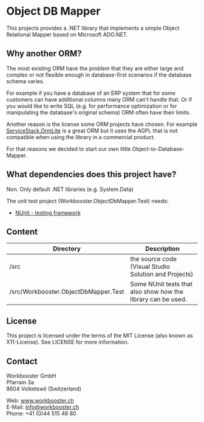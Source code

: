 Object DB Mapper
===================================
This projects provides a .NET library that implements a simple Object Relational Mapper based on Microsoft ADO.NET.

## Why another ORM?

The most existing ORM have the problem that they are either large and complex or not flexible enough in database-first scenarios if the database schema varies. 

For example if you have a database of an ERP system that for some customers can have additional columns many ORM can't handle that. Or if you would like to write SQL (e.g. for performance optimization or for manipulating the database's original schema) ORM often have their limits.

Another reason is the license some ORM projects have chosen. For example [ServiceStack.OrmLite](https://github.com/ServiceStack/ServiceStack.OrmLite) is a great ORM but it uses the AGPL that is not compatible when using the library in a commercial product.

For that reasons we decided to start our own little Object-to-Database-Mapper.

## What dependencies does this project have?

Non. Only default .NET libraries (e.g. System.Data)

The unit test project (Workbooster.ObjectDbMapper.Test) needs:
* [NUnit - testing framework](http://www.nunit.org/)

## Content

Directory | Description
----------| -------------
/src | the source code (Visual Studio Solution and Projects)
/src/Workbooster.ObjectDbMapper.Test | Some NUnit tests that also show how the library can be used.

## License

This project is licensed under the terms of the MIT License (also known as X11-License). See LICENSE for more information.

## Contact

Workbooster GmbH<br/>
Pfarrain 3a<br/>
8604 Volketswil (Switzerland)<br/>

Web: www.workbooster.ch<br/>
E-Mail: info@workbooster.ch<br/>
Phone: +41 (0)44 515 48 80<br/>